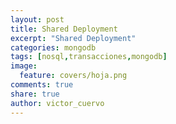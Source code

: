 ```yaml
---
layout: post
title: Shared Deployment
excerpt: "Shared Deployment"
categories: mongodb
tags: [nosql,transacciones,mongodb]
image:
  feature: covers/hoja.png
comments: true
share: true
author: victor_cuervo
---
```



[NoSQL]: {{site.url}}/nosql/bd-nosql/
[MongoDB]:  {{site.url}}/mongodb/
